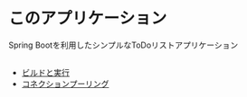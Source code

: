 # このアプリケーション

Spring Bootを利用したシンプルなToDoリストアプリケーション

##
* [ビルドと実行](docs/application.md)
* [コネクションプーリング](docs/connection-pooling.md)
